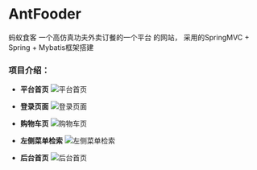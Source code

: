 # AntFooder
蚂蚁食客
一个高仿真功夫外卖订餐的一个平台 的网站，
采用的SpringMVC + Spring + Mybatis框架搭建

### 项目介绍：
- **平台首页**
![平台首页](https://github.com/shandianlala/AntFooder/tree/master/src/main/webapp/resource/img/AntFooder-index-page.png)

- **登录页面**
![登录页面](https://github.com/shandianlala/AntFooder/tree/master/src/main/webapp/resource/img/AntFooder-login-page.png)

- **购物车页**
![购物车页](https://github.com/shandianlala/AntFooder/tree/master/src/main/webapp/resource/img/AntFooder-shopcar-page.png)

- **左侧菜单检索**
![左侧菜单检索](https://github.com/shandianlala/AntFooder/tree/master/src/main/webapp/resource/img/AntFooder-menu-page.png)

- **后台首页**
![后台首页](https://github.com/shandianlala/AntFooder/tree/master/src/main/webapp/resource/img/AntFooder-back-index-page.png)

